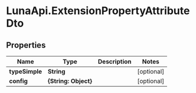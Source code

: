 # LunaApi.ExtensionPropertyAttributeDto

## Properties

Name | Type | Description | Notes
------------ | ------------- | ------------- | -------------
**typeSimple** | **String** |  | [optional] 
**config** | **{String: Object}** |  | [optional] 


